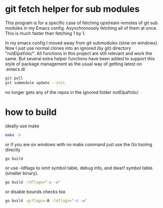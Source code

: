 # git fetch helper for sub modules

This program is for a specific case of fetching upstream remotes of git sub modules in my Emacs config.
Asynchronously fetching all of them at once. This is much faster than fetching 1 by 1.

In my emacs config I moved away from git submodules (slow on windows).
Now I just use normal clones into an ignored (by git) directory "notElpaYolo/".
All functions in this project are still relevant and work the same.
But several extra helper functions have been added to support this style of package management as
the usual way of getting latest on .emacs.d/
```bash
git pull
git submodule update --init
```
no longer gets any of the repos in the ignored folder notElpaYolo/.


# how to build 

ideally use make
```bash
make -k
```

or if you are on windows with no make command just use the Go tooling directly
```bash
go build
```

or use -ldflags to omit symbol table, debug info, and dwarf symbol table. (smaller binary).
```bash
go build -ldflags="-s -w"
```

or disable bounds checks too
```bash
go build -gcflags=-B -ldflags="-s -w"
```
